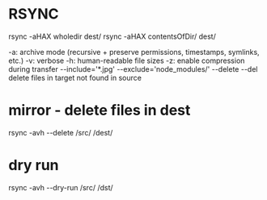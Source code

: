 
# RSYNC
rsync -aHAX wholedir dest/
rsync -aHAX contentsOfDir/ dest/

-a: archive mode (recursive + preserve permissions, timestamps, symlinks, etc.)
-v: verbose
-h: human-readable file sizes
-z: enable compression during transfer
--include='*.jpg'
--exclude='node_modules/'
--delete --del  delete files in target not found in source    

# mirror - delete files in dest
rsync -avh --delete /src/ /dest/

# dry run
rsync -avh --dry-run /src/ /dst/
